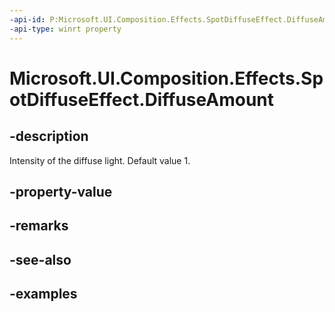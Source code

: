 ```yaml
---
-api-id: P:Microsoft.UI.Composition.Effects.SpotDiffuseEffect.DiffuseAmount
-api-type: winrt property
---
```


<!-- Property syntax.
public float DiffuseAmount { get;  set; }
-->

# Microsoft.UI.Composition.Effects.SpotDiffuseEffect.DiffuseAmount

## -description
Intensity of the diffuse light. Default value 1.

## -property-value

## -remarks

## -see-also

## -examples

